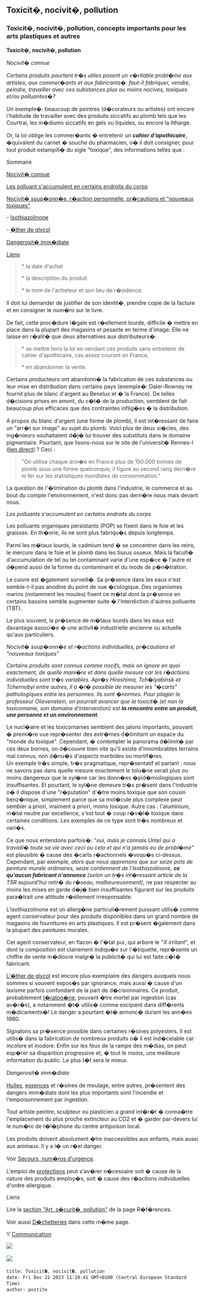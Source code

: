 ## Toxicit�, nocivit�, pollution
### Toxicit�, nocivit�, pollution, concepts importants pour les arts plastiques et autres
 **Toxicit�, nocivit�, pollution**  

_Nocivit� connue_

_Certains produits pourtant tr�s utiles posent un v�ritable probl�me aux artistes, aux commer�ants et aux fabricants�: faut-il fabriquer, vendre, peindre, travailler avec ces substances plus ou moins nocives, toxiques et/ou polluantes�?_

Un exemple�: beaucoup de peintres (d�corateurs ou artistes) ont encore l'habitude de travailler avec des produits siccatifs au plomb tels que les Courtrai, les m�diums siccatifs en gels ou liquides, ou encore la litharge.

Or, la loi oblige les commer�ants � entretenir un **_cahier d'apothicaire_**, �quivalent du carnet � souche du pharmacien, o� il doit consigner, pour tout produit estampill� du sigle "toxique", des informations telles que :

Sommaire

[Nocivit� connue](toxicite.html#nociviteconnue)

[Les polluant s'accumulent en certains endroits du corps](toxicite.html#lespolluantssaccumulentencertainsendroitsdanslesorganismesvivants)

[Nocivit� soup�onn�e, r�action personnelle, pr�cautions et "nouveaux toxiques"](toxicite.html#nocivitesouponneeetreactionsindividuelles)

\- [Isothiazolinone](toxicite.html#isothiazolinone)

\- [�ther de glycol](toxicite.html#letherdeglycol)

[Dangerosit� imm�diate](toxicite.html#dangerositeimmediate)

[Liens](toxicite.html#liens)

> \* la date d'achat
> 
> \* la description du produit
> 
> \* le nom de l'acheteur et son lieu de r�sidence.

Il doit lui demander de justifier de son identit�, prendre copie de la facture et en consigner le num�ro sur le livre.

De fait, cette proc�dure l�gale est r�ellement lourde, difficile � mettre en place dans la plupart des magasins et pesante en terme d'image. Elle ne laisse en r�alit� que deux alternatives aux distributeurs�:

> \* se mettre hors la loi en vendant ces produits sans entretenir de cahier d'apothicaire, cas assez courant en France,
> 
> \* en abandonner la vente.

Certains producteurs ont abandonn� la fabrication de ces substances ou leur mise en distribution dans certains pays (exemple�: Daler-Rowney ne fournit plus de blanc d'argent au Benelux et � la France). De telles d�cisions prises en amont, du c�t� de la production, semblent de fait beaucoup plus efficaces que des contraintes inflig�es � la distribution.

A propos du blanc d'argent (une forme de plomb), il est int�ressant de faire un "arr�t sur image" au sujet du plomb. Voici plus de deux si�cles, des ing�nieurs souhaitaient d�j� lui trouver des substituts dans le domaine pigmentaire. Pourtant, que lisons-nous sur le site de l'universit� Rennes-I ([lien direct](http://www.med.univ-rennes1.fr/etud/med_travail/cours/plomb.html#1.A)) ? Ceci :

> "On utilise chaque ann�e en France plus de 150.000 tonnes de plomb sous une forme quelconque; il figure au second rang derri�re le fer sur les statistiques mondiales de consommation."

La question de l'�limination du plomb dans l'industrie, le commerce et au bout du compte l'environnement, n'est donc pas derri�re nous mais devant nous.

_Les polluants s'accumulent en certains endroits du corps_

Les polluants organiques persistants (POP) se fixent dans le foie et les graisses. En th�orie, ils ne sont plus fabriqu�s depuis longtemps.

Parmi les m�taux lourds, le cadmium tend � se concentrer dans les reins, le mercure dans le foie et le plomb dans les tissus osseux. Mais la facult� d'accumulation de tel ou tel contaminant varie d'une esp�ce � l'autre et d�pend aussi de la forme du contaminant et du mode de p�n�tration.

Le cuivre est �galement surveill�. Sa pr�sence dans les eaux n'est semble-t-il pas anodine du point de vue �cologique. Des organismes marins (notamment les moules) fixent ce m�tal dont la pr�sence en certains bassins semble augmenter suite � l'interdiction d'autres polluants (TBT).

Le plus souvent, la pr�sence de m�taux lourds dans les eaux est davantage associ�e � une activit� industrielle ancienne ou actuelle qu'aux particuliers.

_Nocivit� soup�onn�e et r�actions individuelles, pr�cautions et "nouveaux toxiques"_

_Certains produits sont connus comme nocifs, mais on ignore en quoi exactement, de quelle mani�re et dans quelle mesure car les r�actions individuelles sont tr�s variables. Apr�s Hiroshima, Tch�lyabinsk et Tchernobyl entre autres, il a �t� possible de mesurer les "�carts" pathologiques entre les personnes. Ils sont �normes. Pour plagier le professeur Olievenstein, on pourrait avancer que la toxicit� (et non la toxicomanie, son domaine d'intervention) est **la rencontre entre un produit, une personne et un environnement**._

Le nucl�aire et les toxicomanies semblent des jalons importants, pouvant � premi�re vue repr�senter des extr�mes d�limitant un espace du "monde du toxique". Cependant, � contempler le panorama d�limit� par ces deux bornes, on d�couvre bien vite qu'il existe d'innombrables terrains mal connus, non d�nu�s d'aspects morbides ou mortif�res.  
Un exemple tr�s simple, tr�s pragmatique, repr�sentatif et parlant : nous ne savons pas dans quelle mesure exactement le tolu�ne serait plus ou moins dangereux que le xyl�ne car les donn�es �pid�miologiques sont insuffisantes. Et pourtant, le xyl�ne demeure tr�s pr�sent dans l'industrie o� il dispose d'une "r�putation" d'�tre moins toxique que son cousin benz�nique, simplement parce que sa mol�cule plus complexe peut sembler a priori, vraiment a priori, moins toxique. Autre cas : l'aluminium, m�tal neutre par excellence, s'est tout � coup r�v�l� toxique dans certaines conditions. Les exemples de ce type sont tr�s nombreux et vari�s.

Ce que nous entendons parfois�: "_oui, mais je connais Untel qui a travaill� toute sa vie avec ceci ou cela et qui n'a jamais eu de probl�me_" est plausible � cause des �carts r�actionnels �voqu�s ci-dessus. Cependant, par exemple, _alors que nous apprenons que sur seize pots de peinture murale ordinaires, seize contiennent de l'isothiazolinone, **ce qu'aucun fabricant n'annonce** (selon un tr�s int�ressant article de la TSR aujourd'hui retir� du r�seau, malheureusement)_, ne pas respecter au moins les mises en garde d�j� bien insuffisantes figurant sur les produits para�trait une attitude r�ellement irresponsable.

L'isothiazolinone est un allerg�ne particuli�rement puissant utilis� comme agent conservateur pour des produits disponibles dans un grand nombre de magasins de fournitures en arts plastiques. Il est pr�sent �galement dans la plupart des peintures murales.

Cet agent conservateur, en flacon � l'�tat pur, qui arbore le "_X irritant_", et dont la composition est clairement indiqu�e sur l'�tiquette, repr�sente un chiffre de vente m�diocre malgr� la publicit� qui lui est faite c�t� fabricant.

[L'�ther de glycol](glycol.html#etherdeglycol) est encore plus exemplaire des dangers auxquels nous sommes si souvent expos�s par ignorance, mais aussi � cause d'un laxisme parfois confondant de la part de d�cisionnaires. Ce produit, probablement [t�ratog�ne](teratogene.html), pouvant �tre mortel par ingestion (cas av�r�s), a notamment �t� utilis� comme excipient dans diff�rents m�dicaments�! Le danger a pourtant �t� annonc� durant les ann�es 1980. 

Signalons sa pr�sence possible dans certaines r�sines polyesters. Il est utilis� dans la fabrication de nombreux produits o� il est ind�celable car incolore et inodore. Enfin sur les feux de la rampe des m�dias, on peut esp�rer sa disparition progressive et, � tout le moins, une meilleure information du public. Le plus t�t sera le mieux.

_Dangerosit� imm�diate_

[Huiles](huiles.html#dangerositedeshuilesapeindre), [essences](essences.html) et r�sines de moulage, entre autres, pr�sentent des dangers imm�diats dont les plus importants sont l'incendie et l'empoisonnement par ingestion.

Tout artiste peintre, sculpteur ou plasticien a grand int�r�t � conna�tre l'emplacement du plus proche extincteur au CO2 et � garder par-devers lui le num�ro de t�l�phone du centre antipoison local.

Les produits doivent absolument �tre inaccessibles aux enfants, mais aussi aux animaux. Il y a l� un r�el danger.

Voir [Secours, num�ros d'urgence](liens.html#1secoursnumerosdurgence).

L'emploi de [protections](protections.html) peut s'av�rer n�cessaire soit � cause de la nature des produits employ�s, soit � cause des r�actions individuelles d'ordre allergique.

_Liens_

Lire la [section "Art, s�curit�, pollution"](liensutiles.html#artetsecurite) de la page R�f�rences.

Voir aussi [D�chetteries](liens.html#dechetteries) dans cette m�me page.



![](images/flechebas.gif) [Communication](http://www.artrealite.com/annonceurs.htm) 

[![](https://cbonvin.fr/sites/regie.artrealite.com/visuels/campagne1.png)](index-2.html#20131014)

![](https://cbonvin.fr/sites/regie.artrealite.com/visuels/campagne2.png)
```
title: Toxicit�, nocivit�, pollution
date: Fri Dec 22 2023 11:28:41 GMT+0100 (Central European Standard Time)
author: postite
```
